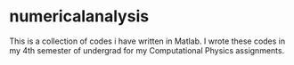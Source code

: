 # numericalanalysis
This is a collection of codes i have written in Matlab. 
I wrote these codes in my 4th semester of undergrad for my Computational Physics assignments.

